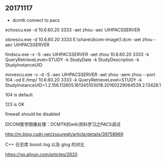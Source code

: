 
## 20171117

-	dcmtk connect to pacs

echoscu.exe -d 10.6.60.20 3333 -aet zhou -aec UIHPACSSERVER

storescu.exe -d 10.6.60.20 3333 E:\share\dicom-image\1.dcm -aet zhou -aec UIHPACSSERVER

findscu.exe -v -S -aec UIHPACSSERVER -aet zhou 10.6.60.20 3333 -k QueryRetrieveLevel=STUDY -k StudyDate -k StudyDescription -k StudyInstanceUID

movescu.exe -v -d -S -aec UIHPACSSERVER -aet zhou -aem zhou --port 104 -od E:/tmp/ 10.6.60.20 3333 -k QueryRetrieveLevel=STUDY -k StudyInstanceUID=1.2.156.112605.161345103018.20160229064539.2.13428.1

104 is default

123 is OK

firewall should be disabled

DICOM医学图像处理：DCMTK的wiki资料学习之PACS调试

http://m.blog.csdn.net/zssureqh/article/details/39758969


C++ 日志库 boost::log 以及 glog 的对比

https://yq.aliyun.com/articles/2620
